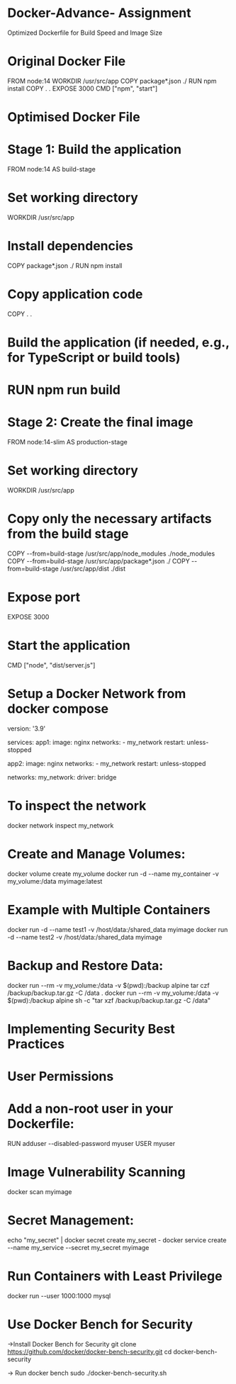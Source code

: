 # Docker-Advance- Assignment

Optimized Dockerfile for Build Speed and Image Size


 # Original Docker File
FROM node:14
WORKDIR /usr/src/app
COPY package*.json ./
RUN npm install
COPY . .
EXPOSE 3000
CMD ["npm", "start"]


  


  

# Optimised Docker File 


# Stage 1: Build the application
FROM node:14 AS build-stage

# Set working directory
WORKDIR /usr/src/app

# Install dependencies
COPY package*.json ./
RUN npm install

# Copy application code
COPY . .

# Build the application (if needed, e.g., for TypeScript or build tools)
# RUN npm run build 

# Stage 2: Create the final image
FROM node:14-slim AS production-stage

# Set working directory
WORKDIR /usr/src/app

# Copy only the necessary artifacts from the build stage
COPY --from=build-stage /usr/src/app/node_modules ./node_modules
COPY --from=build-stage /usr/src/app/package*.json ./
COPY --from=build-stage /usr/src/app/dist ./dist

# Expose port
EXPOSE 3000

# Start the application
CMD ["node", "dist/server.js"]


# Setup a Docker Network from docker compose

version: '3.9'

services:
  app1:
    image: nginx
    networks:
      - my_network
    restart: unless-stopped

  app2:
    image: nginx
    networks:
      - my_network
    restart: unless-stopped

networks:
  my_network:
    driver: bridge



# To inspect the network 
docker network inspect my_network


# Create and Manage Volumes:
docker volume create my_volume
docker run -d --name my_container -v my_volume:/data myimage:latest

# Example with Multiple Containers
docker run -d --name test1 -v /host/data:/shared_data myimage
docker run -d --name test2 -v /host/data:/shared_data myimage


# Backup and Restore Data:
docker run --rm -v my_volume:/data -v $(pwd):/backup alpine tar czf /backup/backup.tar.gz -C /data .
docker run --rm -v my_volume:/data -v $(pwd):/backup alpine sh -c "tar xzf /backup/backup.tar.gz -C /data"

# Implementing Security Best Practices

  # User Permissions
# Add a non-root user in your Dockerfile:
RUN adduser --disabled-password myuser
USER myuser

# Image Vulnerability Scanning
docker scan myimage


# Secret Management:
echo "my_secret" | docker secret create my_secret -
docker service create --name my_service --secret my_secret myimage


# Run Containers with Least Privilege
docker run --user 1000:1000 mysql

# Use Docker Bench for Security
->Install Docker Bench for Security
git clone https://github.com/docker/docker-bench-security.git
cd docker-bench-security

-> Run docker bench 
sudo ./docker-bench-security.sh





